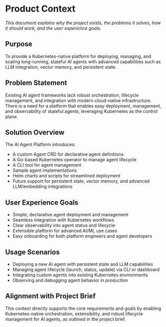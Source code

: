 # Product Context

_This document explains why the project exists, the problems it solves, how it should work, and the user experience goals._

## Purpose
To provide a Kubernetes-native platform for deploying, managing, and scaling long-running, stateful AI agents with advanced capabilities such as LLM integration, vector memory, and persistent state.

## Problem Statement
Existing AI agent frameworks lack robust orchestration, lifecycle management, and integration with modern cloud-native infrastructure. There is a need for a platform that enables easy deployment, management, and observability of stateful agents, leveraging Kubernetes as the control plane.

## Solution Overview
The AI Agent Platform introduces:
- A custom Agent CRD for declarative agent definitions
- A Go-based Kubernetes operator to manage agent lifecycle
- A CLI tool for agent management
- Sample agent implementations
- Helm charts and scripts for streamlined deployment
- Future support for persistent state, vector memory, and advanced LLM/embedding integrations

## User Experience Goals
- Simple, declarative agent deployment and management
- Seamless integration with Kubernetes workflows
- Clear observability into agent status and lifecycle
- Extensible platform for advanced AI/ML use cases
- Easy onboarding for both platform engineers and agent developers

## Usage Scenarios
- Deploying a new AI agent with persistent state and LLM capabilities
- Managing agent lifecycle (launch, status, update) via CLI or dashboard
- Integrating custom agents into existing Kubernetes environments
- Observing and debugging agent behavior in production

## Alignment with Project Brief
This context directly supports the core requirements and goals by enabling Kubernetes-native orchestration, extensibility, and robust lifecycle management for AI agents, as outlined in the project brief.
